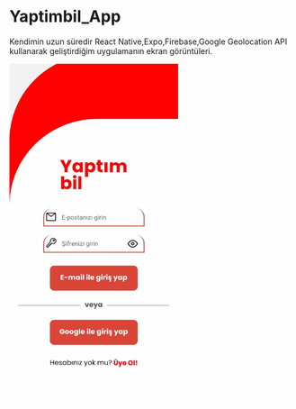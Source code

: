 # Yaptimbil_App
Kendimin uzun süredir React Native,Expo,Firebase,Google Geolocation API kullanarak geliştirdiğim uygulamanın ekran görüntüleri.

<img src="./login.jpeg" alt="Resim Açıklaması" width="300" height="600">
